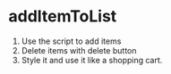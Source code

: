 # addItemToList
1. Use the script to add items
2. Delete items with delete button
3. Style it and use it like a shopping cart.
